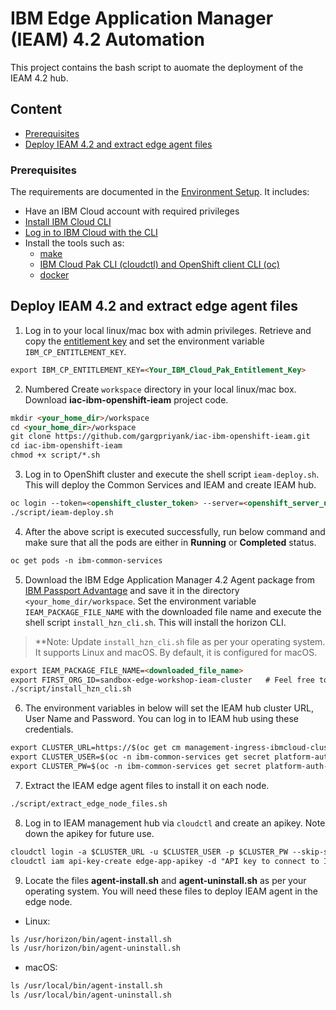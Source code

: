 # IBM Edge Application Manager (IEAM) 4.2 Automation

This project contains the bash script to auomate the deployment of the IEAM 4.2 hub.

## Content

- [Prerequisites](#prerequisites)
- [Deploy IEAM 4.2 and extract edge agent files](#deploy-ieam-42-and-extract-edge-agent-files)

### Prerequisites

The requirements are documented in the 
[Environment Setup](https://ibm.github.io/cloud-enterprise-examples/iac/setup-environment). It includes:

- Have an IBM Cloud account with required privileges
- [Install IBM Cloud CLI](https://ibm.github.io/cloud-enterprise-examples/iac/setup-environment#install-ibm-cloud-cli)
- [Log in to IBM Cloud with the CLI](https://ibm.github.io/cloud-enterprise-examples/iac/setup-environment#login-to-ibm-cloud)
- Install the tools such as:
  - [make](https://www.gnu.org/software/make/)
  - [IBM Cloud Pak CLI (cloudctl) and OpenShift client CLI (oc)](https://www.ibm.com/support/knowledgecenter/SSFKVV_4.2/cli/cloudctl_oc_cli.html)
  - [docker](https://www.ibm.com/links?url=https%3A%2F%2Fdocs.docker.com%2Fget-docker%2F)

## Deploy IEAM 4.2 and extract edge agent files

1) Log in to your local linux/mac box with admin privileges. 
Retrieve and copy the [entitlement key](https://myibm.ibm.com/products-services/containerlibrary) and set the environment 
variable `IBM_CP_ENTITLEMENT_KEY`.

```markdown
export IBM_CP_ENTITLEMENT_KEY=<Your_IBM_Cloud_Pak_Entitlement_Key>
```

2) Numbered Create `workspace` directory in your local linux/mac box. Download **iac-ibm-openshift-ieam** project code.

```markdown
mkdir <your_home_dir>/workspace
cd <your_home_dir>/workspace
git clone https://github.com/gargpriyank/iac-ibm-openshift-ieam.git
cd iac-ibm-openshift-ieam
chmod +x script/*.sh
```
3) Log in to OpenShift cluster and execute the shell script `ieam-deploy.sh`. This will deploy the Common Services and IEAM and create IEAM hub.
   
```markdown
oc login --token=<openshift_cluster_token> --server=<openshift_server_url>
./script/ieam-deploy.sh
```
   
4) After the above script is executed successfully, run below command and make sure that all the pods are either in **Running** 
or **Completed** status.

```markdown
oc get pods -n ibm-common-services
```

5) Download the IBM Edge Application Manager 4.2 Agent package 
from [IBM Passport Advantage](https://www.ibm.com/support/knowledgecenter/SSFKVV_4.2/hub/part_numbers.html?view=kc) and save it in the directory 
`<your_home_dir/workspace`. Set the environment variable `IEAM_PACKAGE_FILE_NAME` with the downloaded file name 
and execute the shell script `install_hzn_cli.sh`. This will install the horizon CLI.
> **Note: Update `install_hzn_cli.sh` file as per your operating system. It supports Linux and macOS. By default, it is configured for macOS.

```markdown
export IEAM_PACKAGE_FILE_NAME=<downloaded_file_name>
export FIRST_ORG_ID=sandbox-edge-workshop-ieam-cluster   # Feel free to choose any organization id.
./script/install_hzn_cli.sh
```

6) The environment variables in below will set the IEAM hub cluster URL, User Name and Password. You can log in to IEAM hub using these credentials.

```markdown
export CLUSTER_URL=https://$(oc get cm management-ingress-ibmcloud-cluster-info -o jsonpath='{.data.cluster_ca_domain}')
export CLUSTER_USER=$(oc -n ibm-common-services get secret platform-auth-idp-credentials -o jsonpath='{.data.admin_username}' | base64 --decode)
export CLUSTER_PW=$(oc -n ibm-common-services get secret platform-auth-idp-credentials -o jsonpath='{.data.admin_password}' | base64 --decode)
```

7) Extract the IEAM edge agent files to install it on each node.

```markdown
./script/extract_edge_node_files.sh
```

8) Log in to IEAM management hub via `cloudctl` and create an apikey. Note down the apikey for future use.

```markdown
cloudctl login -a $CLUSTER_URL -u $CLUSTER_USER -p $CLUSTER_PW --skip-ssl-validation
cloudctl iam api-key-create edge-app-apikey -d "API key to connect to IEAM hub" # You are free to choose any name for apikey
```

9) Locate the files **agent-install.sh** and **agent-uninstall.sh** as per your operating system. You will need these files to deploy IEAM agent in
the edge node.

- Linux:

```markdown
ls /usr/horizon/bin/agent-install.sh
ls /usr/horizon/bin/agent-uninstall.sh
```

- macOS:

```markdown
ls /usr/local/bin/agent-install.sh
ls /usr/local/bin/agent-uninstall.sh
```
